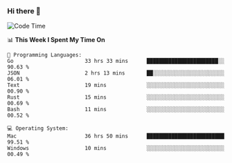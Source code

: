 ### Hi there 👋

<!--
**CrazyCollin/crazycollin** is a ✨ _special_ ✨ repository because its `README.md` (this file) appears on your GitHub profile.

Here are some ideas to get you started:

- 🔭 I’m currently working on ...
- 🌱 I’m currently learning ...
- 👯 I’m looking to collaborate on ...
- 🤔 I’m looking for help with ...
- 💬 Ask me about ...
- 📫 How to reach me: ...
- 😄 Pronouns: ...
- ⚡ Fun fact: ...
-->

<!--START_SECTION:waka-->
![Code Time](http://img.shields.io/badge/Code%20Time-3%2C509%20hrs%201%20min-blue)

📊 **This Week I Spent My Time On** 

```text
💬 Programming Languages: 
Go                       33 hrs 33 mins      ███████████████████████░░   90.63 % 
JSON                     2 hrs 13 mins       ██░░░░░░░░░░░░░░░░░░░░░░░   06.01 % 
Text                     19 mins             ░░░░░░░░░░░░░░░░░░░░░░░░░   00.90 % 
Rust                     15 mins             ░░░░░░░░░░░░░░░░░░░░░░░░░   00.69 % 
Bash                     11 mins             ░░░░░░░░░░░░░░░░░░░░░░░░░   00.52 % 

💻 Operating System: 
Mac                      36 hrs 50 mins      █████████████████████████   99.51 % 
Windows                  10 mins             ░░░░░░░░░░░░░░░░░░░░░░░░░   00.49 % 
```


<!--END_SECTION:waka-->

